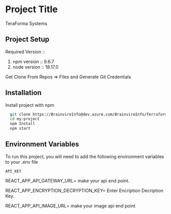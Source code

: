 # Project Title
TeraForma Systems

## Project Setup
Required Version ::
  1) npm version  :: 9.6.7
  2) node version :: 18.17.0

Get Clone From Repos => Files and Generate Git Credentials


## Installation
Install project with npm

```bash
  git clone https://BrainvireInfo@dev.azure.com/BrainvireInfo/Terraforma%20Systems/_ git/react-admin
  cd my-project
  npm Install
  npm start
```
    
## Environment Variables
To run this project, you will need to add the following environment variables to your .env file

`API_KEY`

REACT_APP_API_GATEWAY_URL= make your api end point.

REACT_APP_ENCRYPTION_DECRYPTION_KEY= Enter Encription Decription Key.

REACT_APP_API_IMAGE_URL= make your image api end point
